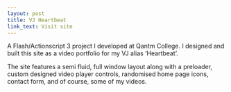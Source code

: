 ```yaml
---
layout: post
title: VJ Heartbeat
link_text: Visit site
---
```

A Flash/Actionscript 3 project I developed at Qantm College. I designed and built this site as a video portfolio for my VJ alias ‘Heartbeat’.

The site features a semi fluid, full window layout along with a preloader, custom designed video player controls, randomised home page icons, contact form, and of course, some of my videos.